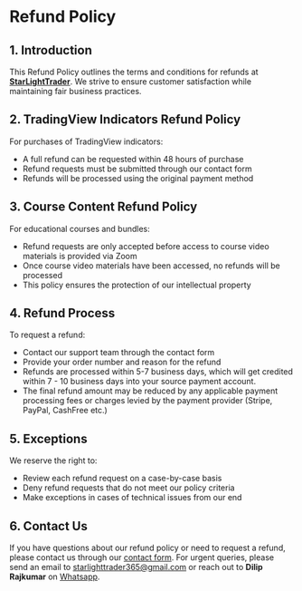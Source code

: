 # Refund Policy

## 1. Introduction

This Refund Policy outlines the terms and conditions for refunds at [**StarLightTrader**](https://starlighttrader.github.io/). We strive to ensure customer satisfaction while maintaining fair business practices.

## 2. TradingView Indicators Refund Policy

For purchases of TradingView indicators:

- A full refund can be requested within 48 hours of purchase
- Refund requests must be submitted through our contact form
- Refunds will be processed using the original payment method

## 3. Course Content Refund Policy

For educational courses and bundles:

- Refund requests are only accepted before access to course video materials is provided via Zoom
- Once course video materials have been accessed, no refunds will be processed
- This policy ensures the protection of our intellectual property

## 4. Refund Process

To request a refund:

- Contact our support team through the contact form
- Provide your order number and reason for the refund
- Refunds are processed within 5-7 business days, which will get credited within 7 - 10 business days into your source payment account.
- The final refund amount may be reduced by any applicable payment processing fees or charges levied by the payment provider (Stripe, PayPal, CashFree etc.)

## 5. Exceptions

We reserve the right to:

- Review each refund request on a case-by-case basis
- Deny refund requests that do not meet our policy criteria
- Make exceptions in cases of technical issues from our end

## 6. Contact Us

If you have questions about our refund policy or need to request a refund, please contact us through our [contact form](https://starlighttrader.github.io/#contact). For urgent queries, please send an email to starlighttrader365@gmail.com or reach out to **Dilip Rajkumar** on [Whatsapp](https://wa.me/918925375889).
